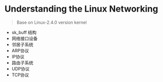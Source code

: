 # Understanding the Linux Networking

> Base on Linux-2.4.0 version kernel

*  sk_buff 结构
*  网络接口设备
*  邻居子系统
*  ARP协议
*  IP协议
*  路由子系统
*  UDP协议
*  TCP协议
